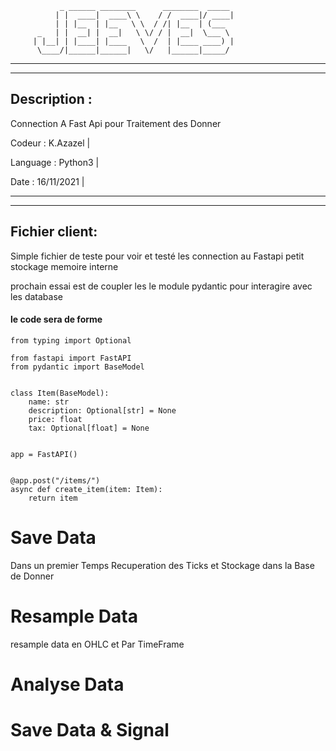 		       _ ______ ________      ________  _____ 
		      | |  ____|  ____\ \    / /  ____|/ ____|
		      | | |__  | |__   \ \  / /| |__  | (___  
		  _   | |  __| |  __|   \ \/ / |  __|  \___ \ 
		 | |__| | |____| |____   \  /  | |____ ____) |
		  \____/|______|______|   \/   |______|_____/ 
		                                              
________________________________________________________________________________________________
________________________________________________________________________________________________

Description : 
-------------

Connection A Fast Api pour Traitement des Donner


Codeur   : K.Azazel   |

Language : Python3    |

Date     : 16/11/2021 |
________________________________________________________________________________________________
________________________________________________________________________________________________

## Fichier client:

Simple fichier de teste pour voir et testé les connection au Fastapi
petit stockage memoire interne 

prochain essai est de coupler les le module pydantic pour interagire avec les database 

#### le code sera de forme 
	
	from typing import Optional

	from fastapi import FastAPI
	from pydantic import BaseModel


	class Item(BaseModel):
	    name: str
	    description: Optional[str] = None
	    price: float
	    tax: Optional[float] = None


	app = FastAPI()


	@app.post("/items/")
	async def create_item(item: Item):
	    return item


# Save Data
Dans un premier Temps Recuperation des Ticks et Stockage dans la Base de Donner

# Resample Data

resample data en OHLC et Par TimeFrame

# Analyse Data

# Save Data & Signal

